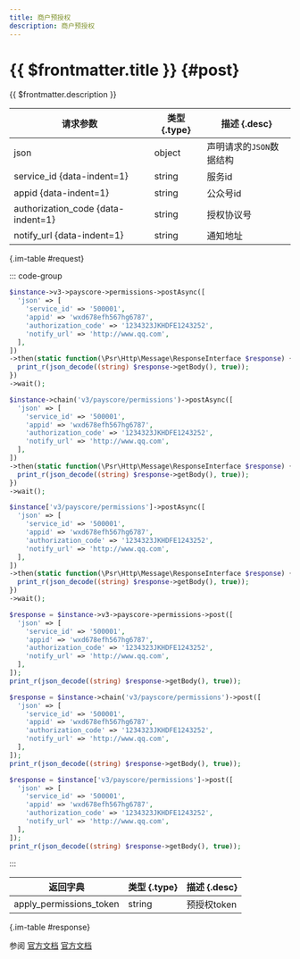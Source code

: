 ```yaml
---
title: 商户预授权
description: 商户预授权
---
```


# {{ $frontmatter.title }} {#post}

{{ $frontmatter.description }}

| 请求参数 | 类型 {.type} | 描述 {.desc}
| --- | --- | ---
| json | object | 声明请求的`JSON`数据结构
| service_id {data-indent=1} | string | 服务id
| appid {data-indent=1} | string | 公众号id
| authorization_code {data-indent=1} | string | 授权协议号
| notify_url {data-indent=1} | string | 通知地址

{.im-table #request}

::: code-group

```php [异步纯链式]
$instance->v3->payscore->permissions->postAsync([
  'json' => [
    'service_id' => '500001',
    'appid' => 'wxd678efh567hg6787',
    'authorization_code' => '1234323JKHDFE1243252',
    'notify_url' => 'http://www.qq.com',
  ],
])
->then(static function(\Psr\Http\Message\ResponseInterface $response) {
  print_r(json_decode((string) $response->getBody(), true));
})
->wait();
```

```php [异步声明式]
$instance->chain('v3/payscore/permissions')->postAsync([
  'json' => [
    'service_id' => '500001',
    'appid' => 'wxd678efh567hg6787',
    'authorization_code' => '1234323JKHDFE1243252',
    'notify_url' => 'http://www.qq.com',
  ],
])
->then(static function(\Psr\Http\Message\ResponseInterface $response) {
  print_r(json_decode((string) $response->getBody(), true));
})
->wait();
```

```php [异步属性式]
$instance['v3/payscore/permissions']->postAsync([
  'json' => [
    'service_id' => '500001',
    'appid' => 'wxd678efh567hg6787',
    'authorization_code' => '1234323JKHDFE1243252',
    'notify_url' => 'http://www.qq.com',
  ],
])
->then(static function(\Psr\Http\Message\ResponseInterface $response) {
  print_r(json_decode((string) $response->getBody(), true));
})
->wait();
```

```php [同步纯链式]
$response = $instance->v3->payscore->permissions->post([
  'json' => [
    'service_id' => '500001',
    'appid' => 'wxd678efh567hg6787',
    'authorization_code' => '1234323JKHDFE1243252',
    'notify_url' => 'http://www.qq.com',
  ],
]);
print_r(json_decode((string) $response->getBody(), true));
```

```php [同步声明式]
$response = $instance->chain('v3/payscore/permissions')->post([
  'json' => [
    'service_id' => '500001',
    'appid' => 'wxd678efh567hg6787',
    'authorization_code' => '1234323JKHDFE1243252',
    'notify_url' => 'http://www.qq.com',
  ],
]);
print_r(json_decode((string) $response->getBody(), true));
```

```php [同步属性式]
$response = $instance['v3/payscore/permissions']->post([
  'json' => [
    'service_id' => '500001',
    'appid' => 'wxd678efh567hg6787',
    'authorization_code' => '1234323JKHDFE1243252',
    'notify_url' => 'http://www.qq.com',
  ],
]);
print_r(json_decode((string) $response->getBody(), true));
```

:::

| 返回字典 | 类型 {.type} | 描述 {.desc}
| --- | --- | ---
| apply_permissions_token | string | 预授权token

{.im-table #response}

参阅 [官方文档](https://pay.weixin.qq.com/wiki/doc/apiv3/wxpay/payscore/chapter9_2.shtml) [官方文档](https://pay.weixin.qq.com/docs/merchant/apis/weixin-pay-score/service-auth/apply-permissions.html)
